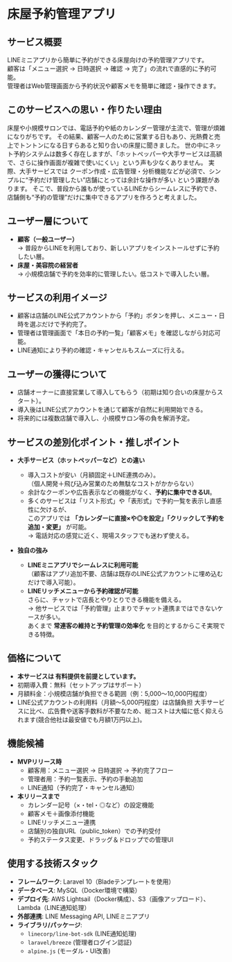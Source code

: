 # 床屋予約管理アプリ

## サービス概要
LINEミニアプリから簡単に予約ができる床屋向けの予約管理アプリです。  
顧客は「メニュー選択 → 日時選択 → 確認 → 完了」の流れで直感的に予約可能。  
管理者はWeb管理画面から予約状況や顧客メモを簡単に確認・操作できます。  

## このサービスへの思い・作りたい理由
床屋や小規模サロンでは、電話予約や紙のカレンダー管理が主流で、管理が煩雑になりがちです。
その結果、顧客一人のために営業する日もあり、光熱費と売上でトントンになる日すらあると知り合いの床屋に聞きました。
世の中にネット予約システムは数多く存在しますが、「ホットペッパーや大手サービスは高額で、さらに操作画面が複雑で使いにくい」という声も少なくありません。
実際、大手サービスでは クーポン作成・広告管理・分析機能などが必須で、シンプルに“予約だけ管理したい”店舗にとっては余計な操作が多い という課題があります。
そこで、普段から誰もが使っているLINEからシームレスに予約でき、店舗側も“予約の管理”だけに集中できるアプリを作ろうと考えました。

## ユーザー層について
- **顧客（一般ユーザー）**  
  → 普段からLINEを利用しており、新しいアプリをインストールせずに予約したい層。  
- **床屋・美容院の経営者**  
  → 小規模店舗で予約を効率的に管理したい。低コストで導入したい層。  

## サービスの利用イメージ
- 顧客は店舗のLINE公式アカウントから「予約」ボタンを押し、メニュー・日時を選ぶだけで予約完了。  
- 管理者は管理画面で「本日の予約一覧」「顧客メモ」を確認しながら対応可能。  
- LINE通知により予約の確認・キャンセルもスムーズに行える。  

## ユーザーの獲得について
- 店舗オーナーに直接営業して導入してもらう（初期は知り合いの床屋からスタート）。  
- 導入後はLINE公式アカウントを通じて顧客が自然に利用開始できる。  
- 将来的には複数店舗で導入し、小規模サロン等の負を解消予定。 

## サービスの差別化ポイント・推しポイント

- **大手サービス（ホットペッパーなど）との違い**  
  - 導入コストが安い（月額固定＋LINE連携のみ）。  
    （個人開発＋飛び込み営業のため無駄なコストがかからない）  
  - 余計なクーポンや広告表示などの機能がなく、**予約に集中できるUI**。  
  - 多くのサービスは「リスト形式」や「表形式」で予約一覧を表示し直感性に欠けるが、  
    このアプリでは **「カレンダーに直接×や◎を設定」「クリックして予約を追加・変更」** が可能。  
    → 電話対応の感覚に近く、現場スタッフでも迷わず使える。  

- **独自の強み**  
  - **LINEミニアプリでシームレスに利用可能**  
    （顧客はアプリ追加不要、店舗は既存のLINE公式アカウントに埋め込むだけで導入可能）。  
  - **LINEリッチメニューから予約確認が可能**  
    さらに、チャットで店長とやりとりできる機能を備える。  
    → 他サービスでは「予約管理」止まりでチャット連携まではできないケースが多い。  
    あくまで **常連客の維持と予約管理の効率化** を目的とするからこそ実現できる特徴。  

## 価格について

- **本サービスは 有料提供を前提としています。**
- 初期導入費：無料（セットアップはサポート）
- 月額料金：小規模店舗が負担できる範囲（例：5,000〜10,000円程度）
- LINE公式アカウントの利用料（月額〜5,000円程度）は店舗負担
  大手サービスに比べ、広告費や送客手数料が不要なため、総コストは大幅に低く抑えられます(競合他社は最安値でも月額1万円以上)。

## 機能候補
- **MVPリリース時**
  - 顧客用：メニュー選択 → 日時選択 → 予約完了フロー  
  - 管理者用：予約一覧表示、予約の手動追加  
  - LINE通知（予約完了・キャンセル通知）  
- **本リリースまで**
  - カレンダー記号（×・tel・◎など）の設定機能  
  - 顧客メモ＋画像添付機能  
  - LINEリッチメニュー連携  
  - 店舗別の独自URL（public_token）での予約受付  
  - 予約ステータス変更、ドラッグ＆ドロップでの管理UI  

## 使用する技術スタック
- **フレームワーク**: Laravel 10（Bladeテンプレートを使用）  
- **データベース**: MySQL（Docker環境で構築）  
- **デプロイ先**: AWS Lightsail（Docker構成）、S3（画像アップロード）、Lambda（LINE通知処理）  
- **外部連携**: LINE Messaging API, LINEミニアプリ  
- **ライブラリ/パッケージ**:  
  - `linecorp/line-bot-sdk` (LINE通知処理)  
  - `laravel/breeze` (管理者ログイン認証)  
  - `alpine.js` (モーダル・UI改善)  

